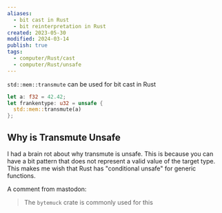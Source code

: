 ```yaml
---
aliases:
  - bit cast in Rust
  - bit reinterpretation in Rust
created: 2023-05-30
modified: 2024-03-14
publish: true
tags:
  - computer/Rust/cast
  - computer/Rust/unsafe
---
```


`std::mem::transmute` can be used for bit cast in Rust
```rust
let a: f32 = 42.42;
let frankentype: u32 = unsafe {
  std::mem::transmute(a)
};
```

## Why is Transmute Unsafe
I had a brain rot about why transmute is unsafe. This is because you can have a bit pattern that does not represent a valid value of the target type. This makes me wish that Rust has "conditional unsafe" for generic functions.

A comment from mastodon:
> The `bytemuck` crate is commonly used for this